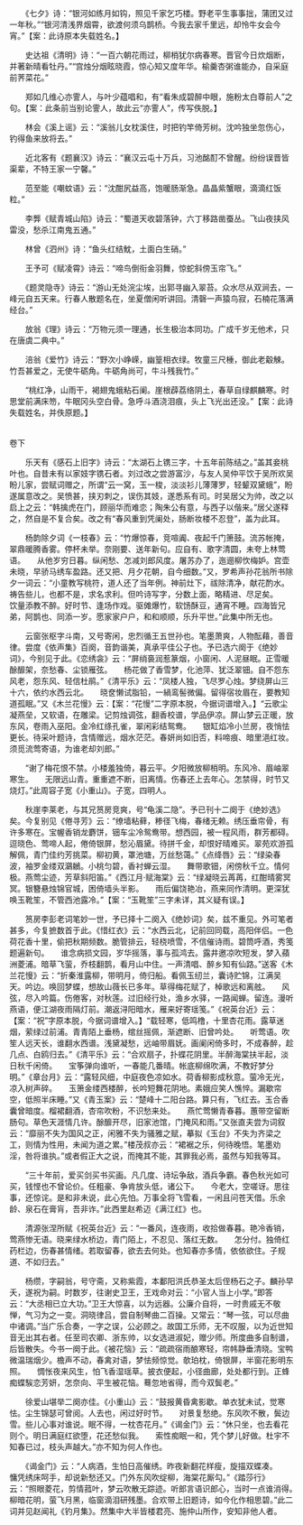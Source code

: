 <!-- { "loadSidebar": true } -->
　　《七夕》诗：“银河如练月如钩，照见千家乞巧楼。野老平生事事拙，蒲团又过一年秋。”“银河清浅界烟霄，欲渡何须乌鹊桥。今我去家千里远，却怜牛女会今宵。”【案：此诗原本失载姓名。】

　　史达祖《清明》诗：“一百六朝花雨过，柳梢犹尔病春寒。晋官今日炊烟断，并著新晴看牡丹。”“宫烛分烟眩晓霞，惊心知又度年华。榆羹杏粥谁能办，自采庭前荠菜花。”

　　郑如几维心亦霅人，与叶少蕴唱和，有“看朱成碧醉中眼，施粉太白尊前人”之句。【案：此条前当别论霅人，故此云“亦霅人”，传写佚脱。】

　　林会《溪上谣》云：“溪翁儿女枕溪住，时把钓竿倚芳树。沈吟独坐忽伤心，钓得鱼来放将去。”

　　近北客有《题襄汉》诗云：“襄汉云屯十万兵，习池酩酊不曾醒。纷纷误晋皆渠辈，不特王家一宁馨。”

　　范至能《嘲蚊语》云：“沈酣尻益高，饱暖肠渐急。晶晶紫蟹眼，滴滴红饭粒。”

　　李龏《赋青城山陷》诗云：“蜀道天收碧落钟，六丁移路凿蚕丛。飞山夜挟风雷没，愁杀江南鬼五通。”

　　林曾《泗州》诗：“鱼头红结魫，土面白生硝。”

　　王予可《赋凌霄》诗云：“啼鸟倒衔金羽舞，惊蛇斜傍玉帘飞。”

　　《题灵隐寺》诗云：“游山无处浣尘埃，出郭寻幽入翠苔。众水尽从双涧去，一峰元自五天来。行春人散题名在，坐夏僧闲听讲回。清磬一声猿鸟寂，石楠花落满经台。”

　　放翁《理》诗云：“万物元须一理通，长生极治本同功。广成千岁无他术，只在唐虞二典中。”

　　涪翁《爱竹》诗云：“野次小峥嵘，幽篁相衣绿。牧童三尺棰，御此老觳觫。竹吾甚爱之，无使牛砺角。牛砺角尚可，牛斗残我竹。”

　　“桃红净，山雨干，褐翅鬼蛾粘石阑。崖根薜荔络阴土，春草自绿麒麟寒。时思堂前满床笏，牛眠冈头空白骨。急呼斗酒浇泪痕，头上飞光出还没。”【案：此诗失载姓名，并佚原题。】  
　 

卷下

　　乐天有《感石上旧字》诗云：“太湖石上镌三字，十五年前陈结之。”盖其妾桃叶也。自昔未有以家妓字镌石者。刘过改之尝游富沙，与友人吴仲平饮于吴所欢吴盼儿家，尝赋词赠之，所谓“云一窝，玉一梭，淡淡衫儿薄薄罗，轻颦双黛蛾”，盼遂属意改之。吴愤甚，挟刃刺之，误伤其妓，遂悉系有司。时吴居父为帅，改之以启上之云：“韩擒虎在门，顾丽华而难恋；陶朱公有意，与西子以偕来。”居父遂释之，然自是不复合矣。改之有“春风重到凭阑处，肠断妆楼不忍登”，盖为此耳。

　　杨韵除夕词《一枝春》云：“竹爆惊春，竞喧阗、夜起千门箫鼓。流苏帐掩，翠鼎暖腾香雾。停杯未举。奈刚要、送年新句。应自有、歌字清圆，未夸上林莺语。　　从他岁穷日暮。纵闲愁、怎减刘郎风度。屠苏办了，迤逦柳忺梅妒。宫壶未晓，早骄马绣车盈路。还又把、月夕花朝，自今细数。”又，罗希声孙花翁所书除夕一词云：“小童教写桃符，道人还了当年例。神前灶下，祓除清净，献花酌水。祷告些儿，也都不是，求名求利。但吟诗写字，分数上面，略精进、尽足矣。　　饮量添教不醉。好时节、逢场作戏。驱傩爆竹，软饧酥豆，通宵不睡。四海皆兄弟，阿鹊也、同添一岁。愿家家户户，和和顺顺，乐升平世。”此集中所无也。

　　云窗张枢字斗南，又号寄闲，忠烈循王五世孙也。笔墨萧爽，人物酝藉，善音律。尝度《依声集》百阕，音韵谐美，真承平佳公子也。予已选六阕于《绝妙词》，今别见于此。《恋绣衾》云：“屏绡裛润惹篆烟，小窗闲、人泥昼眠。正雪暖酴釄架，奈愁春、尘锁雁弦。　　杨花做了香雪梦，化池萍、犹泛翠钿。自不怨东风老，怨东风、轻信杜鹃。”《清平乐》云：“凤楼人独，飞尽罗心烛。梦绕屏山三十六，依约水西云北。　　晓奁懒试脂铅，一緺鸾髻微偏。留得宿妆眉在，要教知道孤眠。”又《木兰花慢》云：【案：“花慢”二字原本脱，今据词谱增入。】“云歌尘凝燕垒，又软语，在雕梁。记剪烛调弦，翻香校谱，学品伊凉。屏山梦云正暖，放东风，卷雨入巫阳。金冷红绦孔雀，翠闲彩结鸳鸯。　　银缸焰冷小兰房，夜悄怯更长。待采叶题诗，含情赠远，烟水茫茫。春妍尚如旧否，料啼痕、暗里浥红妆。须觅流莺寄语，为谁老却刘郎。”

　　“谢了梅花恨不禁。小楼羞独倚，暮云平。夕阳微放柳梢明。东风冷、眉岫翠寒生。　　无限远山青。重重遮不断，旧离情。伤春还上去年心。怎禁得，时节又烧灯。”此周容子宽《小重山》。子宽，四明人。

　　秋崖李莱老，与其兄筼房竞爽，号“龟溪二隐”。予已刊十二阕于《绝妙选》矣。今复别见《倦寻芳》云：“缭墙粘藓，糁径飞梅，春绪无赖。绣压垂帘骨，有许多寒在。宝幄香销龙麝饼，钿车尘冷鸳鸯带。想西园，被一程风雨，群芳都碍。　　逗晓色、莺啼人起，倦倚银屏，愁沁眉黛。待拼千金，却恨好晴难买。翠苑欢游孤解佩，青门佳约芳挑菜。柳初黄，罩池塘，万丝愁蔼。”《点绛唇》云：“绿染春波，袖罗金缕双鸂鶒。小桃匀碧，香衬蝉云湿。　　舞带歌钿，闲傍秋千立。情何极。燕莺尘迹，芳草斜阳笛。”《西江月·赋海棠》云：“绿凝晓云苒苒，红酣晴雾冥冥。银簪悬烛锦官城，困倚墙头半影。　　雨后偏饶艳冶，燕来同作清明。更深犹唤玉靴笙，不管西池露冷。”【案：“玉靴笙”三字未详，其义疑有误。】

　　筼房李彭老词笔妙一世，予已择十二阕入《绝妙词》矣，兹不重见。外可笔者甚多，今复摭数首于此。《惜红衣》云：“水西云北，记前回同载，高阳伴侣。一色荷花香十里，偷把秋期频数。脆管排云，轻桡喷雪，不信催诗雨。碧筒呼酒，秀笺题遍新句。　　谁念病损文园，岁华摇落，事与孤鸿去。露井邀凉吹短发，梦入蘋洲菱浦。暗草飞萤，乔枝翻鹊，看月山中住。一声清唱、醉乡知有仙路。”送客《木兰花慢》云：“折秦淮露柳，带明月，倚归船。看佩玉纫兰，囊诗贮锦，江满吴天。吟边。唤回梦蝶，想故山薇长已多年。草得梅花赋了，棹歌远和离舷。　　风弦，尽入吟篇。伤倦客，对秋莲。过旧经行处，渔乡水驿，一路闻蝉。留连。漫听燕语，便江湖夜雨隔灯前。潮返浔阳暗水，雁来好寄瑶笺。”《祝英台近》云：【案：“祝”字原本脱，今据词谱增入。】“载轻寒，低鸣橹，十里杏花雨。露草迷烟，萦绿过前浦。青青陌上垂杨，绾丝摇佩，渐遮断、旧曾吟处。　　听莺语。吹笙人远天长，谁翻水西谱。浅黛凝愁，远岫带眉妩。画阑闲倚多时，不成春醉，趁几点、白鸥归去。”《清平乐》云：“合欢扇子，扑蝶花阴里。半醉海棠扶半起，淡日秋千闲倚。　　宝筝弹向谁听，一春能几番晴。帐底柳绵吹满，不教好梦分明。”《章台月》云：“露轻风细，中庭夜色凉如水。荷香柳影成秋意。萤冷无光，凉入树声碎。　　玉箫金缕西楼醉，长吟短舞花阴地。素娥应笑人憔悴。漏歇帘空，低照半床睡。”又《青玉案》云：“楚峰十二阳台路。算只有，飞红去。玉合香囊曾暗度。榴裙翻酒，杏帘吹粉，不识愁来处。　　燕忙莺懒青春暮。蕙带空留断肠句。草色天涯情几许。酴釄开尽，旧家池馆，门掩风和雨。”又张直夫尝为词叙云：“靡丽不失为国风之正，闲雅不失为骚雅之赋，摹拟《玉台》不失为齐梁之工，则情为性用，未闻为道之累。”楼茂叔亦云：“裙裾之乐，何待晚悟。笔墨劝淫，咎将谁执。”或者假正大之说，而掩其不能，其罪我必焉，虽然与知我等耳。

　　“三十年前，爱买剑买书买画。凡几度、诗坛争敌，酒兵争霸。春色秋光如可买，钱悭也不曾论价。任粗豪、争肯放头低，诸公下。　　今老大，空嗟讶。思往事，还惊诧。是和非未说，此心先怕。万事全将飞雪看，一闲且问苍天借。乐余龄、泉石在膏肓，吾非诈。”此西里赵希迈《满江红》也。

　　清源张涅所赋《祝英台近》云：“一番风，连夜雨，收拾做春暮。艳冷香销，莺燕惨无语。晓来绿水桥边，青门陌上，不忍见、落红无数。　　怎分付。独倚红药栏边，伤春甚情绪。若取留春，欲去去何处。也知春亦多情，依依欲住。子规道、不如归去。”

　　杨缵，字嗣翁，号守斋，又称紫霞，本鄱阳洪氏恭圣太后侄杨石之子。麟孙早夭，遂祝为嗣。时数岁，往谢史卫王，王戏命对云：“小官人当上小学。”即答云：“大丞相已立大功。”卫王大惊喜，以为远器。公廉介自将，一时贵戚无不敬惮，气习为之一变。洞晓律吕，尝自制琴曲二百操。又常云：“琴一弦，可以尽曲中诸调。”当广乐合奏，一字之误，公必顾之。故国工乐师，无不叹服，以为近世知音无出其右者。任至司农卿、浙东帅，以女选进淑妃，赠少师。所度曲多自制谱，后皆散失。今书一阕于此。《被花恼》云：“疏疏宿雨酿寒轻，帘帏静垂清晓。宝鸭微温瑞烟少。檐声不动，春禽对语，梦怯频惊觉。欹珀枕，倚银屏，半窗花影明东照。　　惆怅夜来风生，怕飞香湿瑶草。披衣便起，小径曲廊，处处都行到。正蜂痴蝶騃恋芳妍，怎奈向、平生被花恼。蓦忽地省得，而今双鬓老。”

　　徐爱山堪举二阕亦佳。《小重山》云：“鼓报黄昏禽影歇。单衣犹未试，觉寒怯。尘生锦瑟可曾阅。人去也，闲过好时节。　　对景复愁绝。东风吹不散，鬓边雪。些儿心事对谁说。眠不得，一枕杏花月。”《谒金门》云：“休只坐，也去看花则个。明日满庭红欲堕，花还愁似我。　　索性痴眠一和，凭个梦儿好做。杜宇不知春已过，枝头声越大。”亦不知为何人作也。

　　《谒金门》云：“人病酒，生怕日高催绣。昨夜新翻花样瘦，旋描双蝶凑。　　慵凭绣床呵手，却说新愁还又。门外东风吹绽柳，海棠花厮勾。”《踏莎行》云：“照眼菱花，剪情菰叶，梦云吹散无踪迹。听郎言语识郎心，当时一点谁消得。　　柳暗花明，萤飞月黑，临窗滴泪研残墨。合欢带上旧题诗，如今化作相思碧。”此二词并见赵闻礼《钓月集》。然集中大半皆楼君亮、施仲山所作，安知非他人者。

